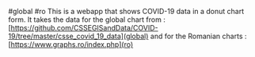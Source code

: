 #global
#ro
This is a webapp that shows COVID-19 data in a donut chart form.
It takes the data for the global chart from :[https://github.com/CSSEGISandData/COVID-19/tree/master/csse_covid_19_data](global) 
               and for the Romanian charts :[https://www.graphs.ro/index.php](ro)  